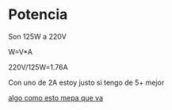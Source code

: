 # Potencia
Son 125W a 220V

W=V*A

220V/125W=1.76A 

Con uno de 2A estoy justo si tengo de 5+ mejor

[algo como esto mepa que va](https://articulo.mercadolibre.com.ar/MLA-681775838-modulo-relay-rele-de-1-canal-5v-10a-arduino-avr-todomicro-_JM#reco_item_pos=0&reco_backend=machinalis-seller-items-pdp&reco_backend_type=low_level&reco_client=vip-seller_items-above&reco_id=7a1234a5-998e-4cdb-a40e-630fb5587cea)
